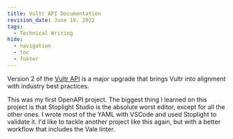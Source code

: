 ```yaml
---
title: Vultr API Documentation
revision_date: June 19, 2022
tags:
  - Technical Writing
hide:
  - navigation
  - toc
  - footer
---
```

Version 2 of the [Vultr API](https://www.vultr.com/api/) is a major upgrade that brings Vultr into alignment with industry best practices. 

This was my first OpenAPI project. The biggest thing I learned on this project is that Stoplight Studio is the absolute worst editor, except for all the other ones. I wrote most of the YAML with VSCode and used Stoplight to validate it. I'd like to tackle another project like this again, but with a better workflow that includes the Vale linter.
